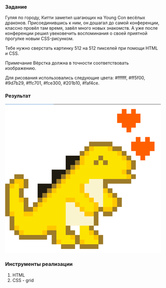 ### Задание ##

Гуляя по городу, Китти заметил шагающих на Young Con весёлых драконов. Присоединившись к ним, он дошагал до самой конференции, классно провёл там время, завёл много новых знакомств. А уже после конференции решил увековечить воспоминания о своей приятной прогулке новым CSS-рисунком.

Тебе нужно сверстать картинку 512 на 512 пикселей при помощи HTML и CSS.

Примечание
Вёрстка должна в точности соответствовать изображению.

Для рисования использовались следующие цвета: #ffffff, #ff5f00, #9d7b29, #ffc701, #fce300, #201b10, #faf4ce.

### Результат  ###

![](result.png)

### Инструменты реализации ###

1. HTML
2. CSS - grid